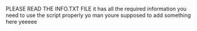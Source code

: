 PLEASE READ THE INFO.TXT FILE
it has all the required information you need to use the script properly
yo man youre supposed to add something here
yeeeee
